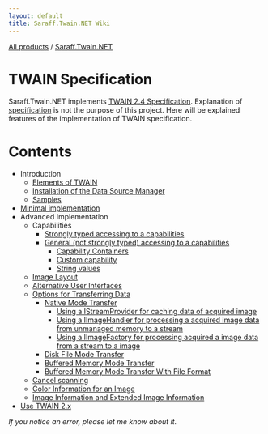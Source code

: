 ```yaml
---
layout: default
title: Saraff.Twain.NET Wiki
---
```

[All products](../../) / [Saraff.Twain.NET](../)
# TWAIN Specification 
Saraff.Twain.NET implements [TWAIN 2.4 Specification](http://www.twain.org/specification/). Explanation of [specification](http://www.twain.org/specification/) is not the purpose of this project. Here will be explained features of the implementation of TWAIN specification.

# Contents
* Introduction
	* [Elements of TWAIN](./w0100.md)
	* [Installation of the Data Source Manager](./w0200.md)
	* [Samples](./w0300.md)
* [Minimal implementation](./w1000.md)
* Advanced Implementation
	* Capabilities
		* [Strongly typed accessing to a capabilities](./w2110.md)
		* [General (not strongly typed) accessing to a capabilities](./w2120.md)
			* [Capability Containers](./w2121.md)
			* [Custom capability](./w2122.md)
			* [String values](./w2123.md)
	* [Image Layout](./w2200.md)
	* [Alternative User Interfaces](./w2300.md)
	* [Options for Transferring Data](./w2400.md)
		* [Native Mode Transfer](./w2410.md)
			* [Using a IStreamProvider for caching data of acquired image](./w2411.md)
			* [Using a IImageHandler for processing a acquired image data from unmanaged memory to a stream](./w2412.md)
			* [Using a IImageFactory for processing acquired a image data from a stream to a image](./w2413.md)
		* [Disk File Mode Transfer](./w2420.md)
		* [Buffered Memory Mode Transfer](./w2430.md)
		* [Buffered Memory Mode Transfer With File Format](./w2440.md)
	* [Cancel scanning](./w2500.md)
	* [Color Information for an Image](./w2600.md)
	* [Image Information and Extended Image Information](./w2700.md)
* [Use TWAIN 2.x](./w3000.md)

_If you notice an error, please let me know about it._
